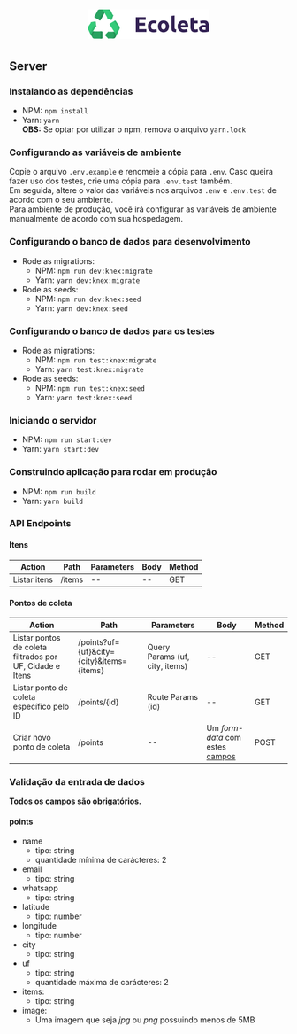 
<h1 align="center">
    <img alt="Ecoleta" title="Ecoleta" src="/.github/ecoleta.svg" width="220px" />
</h1>

## Server

### Instalando as dependências
- NPM: `npm install`
- Yarn: `yarn`  
**OBS:** Se optar por utilizar o npm, remova o arquivo `yarn.lock`

### Configurando as variáveis de ambiente
Copie o arquivo `.env.example` e renomeie a cópia para `.env`. Caso queira fazer uso dos testes, crie uma cópia para `.env.test` também.  
Em seguida, altere o valor das variáveis nos arquivos `.env` e `.env.test` de acordo com o seu ambiente.  
Para ambiente de produção, você irá configurar as variáveis de ambiente manualmente de acordo com sua hospedagem.

### Configurando o banco de dados para desenvolvimento
- Rode as migrations:
	- NPM: `npm run dev:knex:migrate`
	- Yarn: `yarn dev:knex:migrate`
- Rode as seeds:
	- NPM: `npm run dev:knex:seed`
	- Yarn: `yarn dev:knex:seed`

### Configurando o banco de dados para os testes
- Rode as migrations:
	- NPM: `npm run test:knex:migrate`
	- Yarn: `yarn test:knex:migrate`
- Rode as seeds:
	- NPM: `npm run test:knex:seed`
	- Yarn: `yarn test:knex:seed`

### Iniciando o servidor

- NPM: `npm run start:dev`
- Yarn: `yarn start:dev`

### Construindo aplicação para rodar em produção
- NPM: `npm run build`
- Yarn: `yarn build`

### API Endpoints

#### Itens
Action | Path | Parameters | Body | Method |
------ | ---- | ---------- | ---- | ------ |
Listar itens | /items | -- | -- | GET

#### Pontos de coleta
Action | Path | Parameters | Body | Method
------ | ---- | ---------- | ---- | ------ |
Listar pontos de coleta filtrados por UF, Cidade e Itens | /points?uf={uf}&city={city}&items={items} | Query Params (uf, city, items) | -- | GET | Pontos de coleta filtrados
Listar ponto de coleta específico pelo ID | /points/{id} | Route Params (id) | -- | GET
Criar novo ponto de coleta | /points | -- | Um _form-data_ com estes [campos](#points) | POST

### Validação da entrada de dados
**Todos os campos são obrigatórios.**
#### points

- name
	- tipo: string
	- quantidade mínima de carácteres: 2
- email
	- tipo: string
- whatsapp
	- tipo: string
- latitude
	- tipo: number
- longitude
	- tipo: number
- city
	- tipo: string
- uf
	- tipo: string
	- quantidade máxima de carácteres: 2
- items:
	- tipo: string
- image:
	- Uma imagem que seja _jpg_ ou _png_ possuindo menos de 5MB
